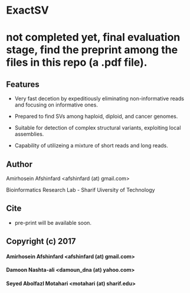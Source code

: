 # ExactSV

# not completed yet, final evaluation stage, find the preprint among the files in this repo (a .pdf file).

## Features

* Very fast decetion by expeditiously eliminating non-informative reads and focusing on informative ones.

* Prepared to find SVs among haploid, diploid, and cancer genomes.

* Suitable for detection of complex structural variants, exploiting local assemblies.

* Capability of utilizeing a mixture of short reads and long reads.


## Author

 Amirhosein Afshinfard <afshinfard (at) gmail.com>

 Bioinformatics Research Lab - Sharif Uiversity of Technology

## Cite

* pre-print will be available soon.

## Copyright (c) 2017

####  Amirhosein Afshinfard   <afshinfard (at) gmail.com>

####  Damoon Nashta-ali       <damoun_dna (at) yahoo.com>

####  Seyed Abolfazl Motahari <motahari (at) sharif.edu>


